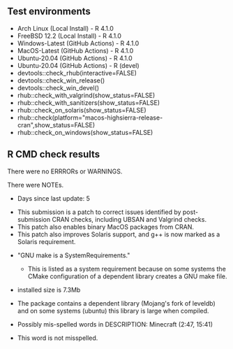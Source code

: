 ## Test environments
* Arch Linux (Local Install) - R 4.1.0
* FreeBSD 12.2 (Local Install) - R 4.1.0
* Windows-Latest (GitHub Actions) - R 4.1.0
* MacOS-Latest (GitHub Actions) - R 4.1.0
* Ubuntu-20.04 (GitHub Actions) - R 4.1.0
* Ubuntu-20.04 (GitHub Actions) - R (devel)
* devtools::check_rhub(interactive=FALSE)
* devtools::check_win_release()
* devtools::check_win_devel()
* rhub::check_with_valgrind(show_status=FALSE)
* rhub::check_with_sanitizers(show_status=FALSE)
* rhub::check_on_solaris(show_status=FALSE)
* rhub::check(platform="macos-highsierra-release-cran",show_status=FALSE)
* rhub::check_on_windows(show_status=FALSE)

## R CMD check results

There were no ERRRORs or WARNINGS.

There were NOTEs.

 - Days since last update: 5
  * This submission is a patch to correct issues identified by post-submission CRAN checks, including UBSAN and Valgrind checks.
  * This patch also enables binary MacOS packages from CRAN.
  * This patch also improves Solaris support, and g++ is now marked as a Solaris requirement.

 - "GNU make is a SystemRequirements."
   * This is listed as a system requirement because on some systems the CMake configuration of a dependent library creates a GNU make file.

 - installed size is 7.3Mb
  * The package contains a dependent library (Mojang's fork of leveldb) and on some systems (ubuntu) this library is large when compiled.

 - Possibly mis-spelled words in DESCRIPTION: Minecraft (2:47, 15:41)
  * This word is not misspelled.
